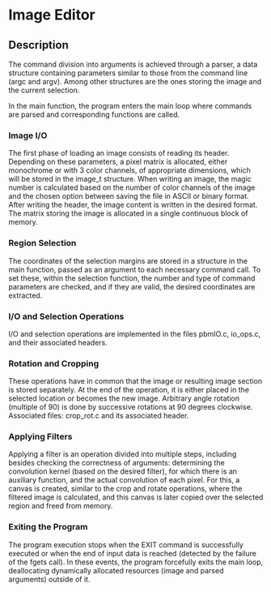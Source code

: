 # Image Editor

## Description
The command division into arguments is achieved through a parser, a data structure containing parameters similar to those from the command line (argc and argv). Among other structures are the ones storing the image and the current selection.

In the main function, the program enters the main loop where commands are parsed and corresponding functions are called.

### Image I/O
The first phase of loading an image consists of reading its header. Depending on these parameters, a pixel matrix is allocated, either monochrome or with 3 color channels, of appropriate dimensions, which will be stored in the image_t structure. 
When writing an image, the magic number is calculated based on the number of color channels of the image and the chosen option between saving the file in ASCII or binary format. After writing the header, the image content is written in the desired format. The matrix storing the image is allocated in a single continuous block of memory.

### Region Selection
The coordinates of the selection margins are stored in a structure in the main function, passed as an argument to each necessary command call. To set these, within the selection function, the number and type of command parameters are checked, and if they are valid, the desired coordinates are extracted.

### I/O and Selection Operations
I/O and selection operations are implemented in the files pbmIO.c, io_ops.c, and their associated headers.

### Rotation and Cropping
These operations have in common that the image or resulting image section is stored separately. At the end of the operation, it is either placed in the selected location or becomes the new image. Arbitrary angle rotation (multiple of 90) is done by successive rotations at 90 degrees clockwise.
Associated files: crop_rot.c and its associated header.

### Applying Filters
Applying a filter is an operation divided into multiple steps, including besides checking the correctness of arguments: determining the convolution kernel (based on the desired filter), for which there is an auxiliary function, and the actual convolution of each pixel. For this, a canvas is created, similar to the crop and rotate operations, where the filtered image is calculated, and this canvas is later copied over the selected region and freed from memory.

### Exiting the Program
The program execution stops when the EXIT command is successfully executed or when the end of input data is reached (detected by the failure of the fgets call). In these events, the program forcefully exits the main loop, deallocating dynamically allocated resources (image and parsed arguments) outside of it.
